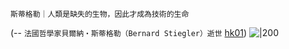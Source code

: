 ```
斯蒂格勒｜人類是缺失的生物，因此才成為技術的生命
```
(-- `法國哲學家貝爾納・斯蒂格勒（Bernard Stiegler）逝世` [hk01](https://www.hk01.com/%E5%93%B2%E5%AD%B8/508064/%E6%B3%95%E5%9C%8B%E5%93%B2%E5%AD%B8%E5%AE%B6%E8%B2%9D%E7%88%BE%E7%B4%8D-%E6%96%AF%E8%92%82%E6%A0%BC%E5%8B%92-bernard-stiegler-%E9%80%9D%E4%B8%96))
![|200](https://cdn.hk01.com/di/media/images/dw/20200807/368456208954298368.jpeg/VCAArw0UsjDHolc_DFWaOUO7xia7bCF8WTJK8FkySvA)

